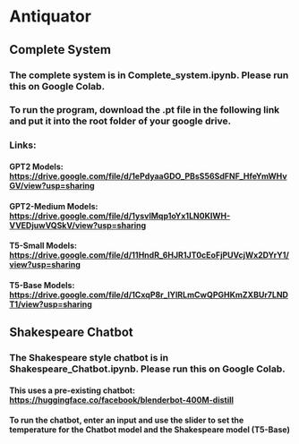 # Antiquator

## Complete System
### The complete system is in **Complete_system.ipynb**. Please run this on Google Colab.
### To run the program, download the **.pt** file in the following link and put it into the root folder of your google drive.
### Links:
#### GPT2 Models: https://drive.google.com/file/d/1ePdyaaGDO_PBsS56SdFNF_HfeYmWHvGV/view?usp=sharing
#### GPT2-Medium Models: https://drive.google.com/file/d/1ysvlMqp1oYx1LN0KIWH-VVEDjuwVQSkV/view?usp=sharing
#### T5-Small Models: https://drive.google.com/file/d/11HndR_6HJR1JT0cEoFjPUVcjWx2DYrY1/view?usp=sharing
#### T5-Base Models: https://drive.google.com/file/d/1CxqP8r_IYlRLmCwQPGHKmZXBUr7LNDT1/view?usp=sharing

## Shakespeare Chatbot
### The Shakespeare style chatbot is in **Shakespeare_Chatbot.ipynb**. Please run this on Google Colab.
#### This uses a pre-existing chatbot: https://huggingface.co/facebook/blenderbot-400M-distill
#### To run the chatbot, enter an input and use the slider to set the temperature for the Chatbot model and the Shakespeare model (T5-Base)
